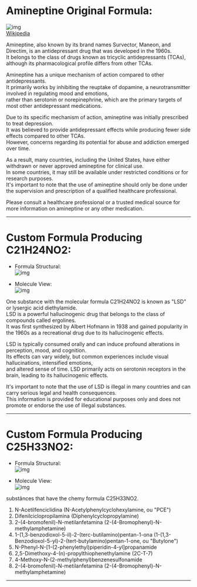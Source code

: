 # Amineptine Original Formula:  
![img](/assets/docs/synthesis/substances/formulas/syn/3/imgs/Amineptine.svg.png)   
[Wikipedia](https://en.wikipedia.org/wiki/Amineptine)   

Amineptine, also known by its brand names Survector, Maneon, and Directim, is an antidepressant drug that was developed in the 1960s.   
 It belongs to the class of drugs known as tricyclic antidepressants (TCAs),    
  although its pharmacological profile differs from other TCAs.   

  Amineptine has a unique mechanism of action compared to other antidepressants.     
   It primarily works by inhibiting the reuptake of dopamine, a neurotransmitter involved in regulating mood and emotions,     
    rather than serotonin or norepinephrine, which are the primary targets of most other antidepressant medications.    

   Due to its specific mechanism of action, amineptine was initially prescribed to treat depression.     
    It was believed to provide antidepressant effects while producing fewer side effects compared to other TCAs.     
     However, concerns regarding its potential for abuse and addiction emerged over time.    

   As a result, many countries, including the United States, have either withdrawn or never approved amineptine for clinical use.     
    In some countries, it may still be available under restricted conditions or for research purposes.     
     It's important to note that the use of amineptine should only be done under the supervision and prescription of a qualified healthcare professional.   

Please consult a healthcare professional or a trusted medical source for more information on amineptine or any other medication.    

-------

# Custom Formula Producing C21H24NO2:   
- Formula Structural:   
![img](/assets/docs/synthesis/substances/formulas/syn/3/imgs/MolView%20(structural%20formula).png)  
   
- Molecule View:   
![img](/assets/docs/synthesis/substances/formulas/syn/3/imgs/MolView%20(model).png)   


One substance with the molecular formula C21H24NO2 is known as "LSD" or lysergic acid diethylamide.   
 LSD is a powerful hallucinogenic drug that belongs to the class of compounds called ergolines.   
  It was first synthesized by Albert Hofmann in 1938 and gained popularity in the 1960s as a recreational drug due to its hallucinogenic effects.   

LSD is typically consumed orally and can induce profound alterations in perception, mood, and cognition.    
 Its effects can vary widely, but common experiences include visual hallucinations, intensified emotions,    
  and altered sense of time. LSD primarily acts on serotonin receptors in the brain, leading to its hallucinogenic effects.   

It's important to note that the use of LSD is illegal in many countries and can carry serious legal and health consequences.     
 This information is provided for educational purposes only and does not promote or endorse the use of illegal substances.   

-------

# Custom Formula Producing C25H33NO2:  
- Formula Structural:   
![img](/assets/docs/synthesis/substances/formulas/syn/3/imgs/MolView%20(structural%20formula)2.png)  

- Molecule View:   
![img](/assets/docs/synthesis/substances/formulas/syn/3/imgs/MolView%20(model)2.png) 

substânces that have the chemy formula C25H33NO2.

1. N-Acetilfenciclidina (N-Acetylphenylcyclohexylamine, ou "PCE")
2. Difenilciclopropilamina (Diphenylcyclopropylamine)
3. 2-(4-bromofenil)-N-metilanfetamina (2-(4-Bromophenyl)-N-methylamphetamine)
4. 1-(1,3-benzodioxol-5-il)-2-(terc-butilamino)pentan-1-ona (1-(1,3-Benzodioxol-5-yl)-2-(tert-butylamino)pentan-1-one, ou "Butylone")
5. N-Phenyl-N-[1-(2-phenylethyl)piperidin-4-yl]propanamide
6. 2,5-Dimethoxy-4-(n)-propylthiophenethylamine (2C-T-7)
7. 4-Methoxy-N-(2-methylphenyl)benzenesulfonamide
8. 2-(4-bromofenil)-N-metilanfetamina (2-(4-Bromophenyl)-N-methylamphetamine)

-------
